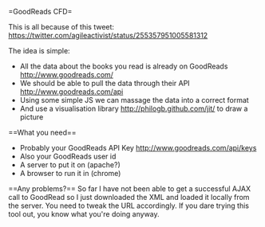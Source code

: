 =GoodReads CFD=

This is all because of this tweet: https://twitter.com/agileactivist/status/255357951005581312

The idea is simple:

* All the data about the books you read is already on GoodReads http://www.goodreads.com/
* We should be able to pull the data through their API http://www.goodreads.com/api
* Using some simple JS we can massage the data into a correct format
* And use a visualisation library http://philogb.github.com/jit/ to draw a picture

==What you need==
* Probably your GoodReads API Key http://www.goodreads.com/api/keys
* Also your GoodReads user id
* A server to put it on (apache?)
* A browser to run it in (chrome)

==Any problems?==
So far I have not been able to get a successful AJAX call to GoodRead so I just downloaded the XML and loaded it locally from the server. You need to tweak the URL accordingly. If you dare trying this tool out, you know what you're doing anyway.
